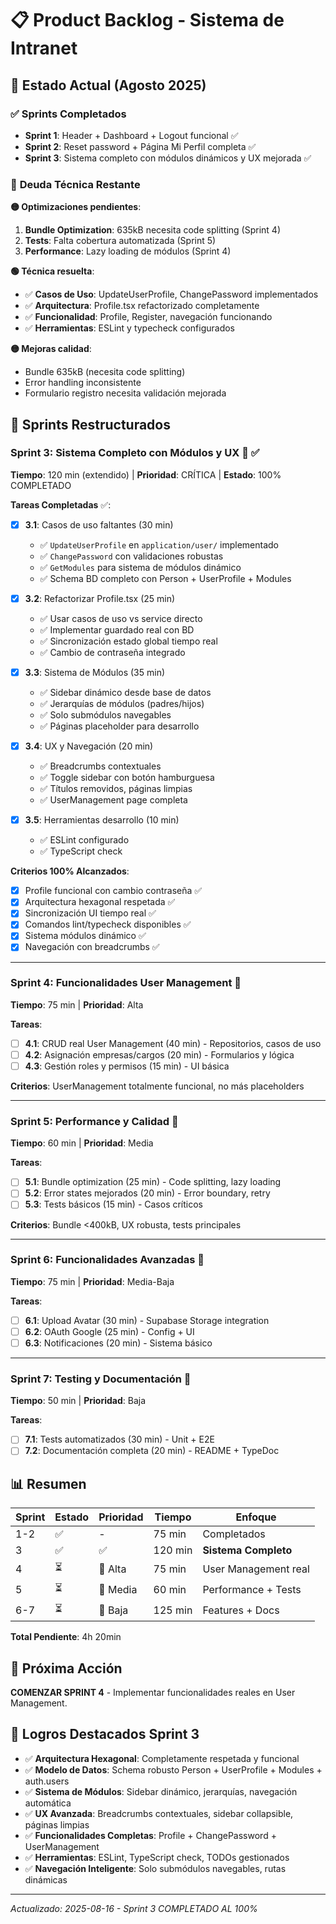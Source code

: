 # 📋 Product Backlog - Sistema de Intranet

## 🎯 Estado Actual (Agosto 2025)

### ✅ **Sprints Completados**
- **Sprint 1**: Header + Dashboard + Logout funcional ✅
- **Sprint 2**: Reset password + Página Mi Perfil completa ✅
- **Sprint 3**: Sistema completo con módulos dinámicos y UX mejorada ✅

### 🔧 **Deuda Técnica Restante**
**🟡 Optimizaciones pendientes**:
1. **Bundle Optimization**: 635kB necesita code splitting (Sprint 4)
2. **Tests**: Falta cobertura automatizada (Sprint 5)
3. **Performance**: Lazy loading de módulos (Sprint 4)

**🟢 Técnica resuelta**:
- ✅ **Casos de Uso**: UpdateUserProfile, ChangePassword implementados
- ✅ **Arquitectura**: Profile.tsx refactorizado completamente
- ✅ **Funcionalidad**: Profile, Register, navegación funcionando
- ✅ **Herramientas**: ESLint y typecheck configurados

**🟡 Mejoras calidad**:
- Bundle 635kB (necesita code splitting)
- Error handling inconsistente
- Formulario registro necesita validación mejorada

## 🎯 Sprints Restructurados

### **Sprint 3: Sistema Completo con Módulos y UX** 🚨 ✅
**Tiempo**: 120 min (extendido) | **Prioridad**: CRÍTICA | **Estado**: 100% COMPLETADO

**Tareas Completadas** ✅:
- [x] **3.1**: Casos de uso faltantes (30 min)
  - ✅ `UpdateUserProfile` en `application/user/` implementado
  - ✅ `ChangePassword` con validaciones robustas
  - ✅ `GetModules` para sistema de módulos dinámico
  - ✅ Schema BD completo con Person + UserProfile + Modules
  
- [x] **3.2**: Refactorizar Profile.tsx (25 min)
  - ✅ Usar casos de uso vs service directo
  - ✅ Implementar guardado real con BD
  - ✅ Sincronización estado global tiempo real
  - ✅ Cambio de contraseña integrado
  
- [x] **3.3**: Sistema de Módulos (35 min)
  - ✅ Sidebar dinámico desde base de datos
  - ✅ Jerarquías de módulos (padres/hijos)
  - ✅ Solo submódulos navegables
  - ✅ Páginas placeholder para desarrollo
  
- [x] **3.4**: UX y Navegación (20 min)
  - ✅ Breadcrumbs contextuales
  - ✅ Toggle sidebar con botón hamburguesa
  - ✅ Títulos removidos, páginas limpias
  - ✅ UserManagement page completa
  
- [x] **3.5**: Herramientas desarrollo (10 min)
  - ✅ ESLint configurado
  - ✅ TypeScript check

**Criterios 100% Alcanzados**:
- [x] Profile funcional con cambio contraseña ✅
- [x] Arquitectura hexagonal respetada ✅
- [x] Sincronización UI tiempo real ✅
- [x] Comandos lint/typecheck disponibles ✅
- [x] Sistema módulos dinámico ✅
- [x] Navegación con breadcrumbs ✅

---

### **Sprint 4: Funcionalidades User Management** 🔶
**Tiempo**: 75 min | **Prioridad**: Alta

**Tareas**:
- [ ] **4.1**: CRUD real User Management (40 min) - Repositorios, casos de uso
- [ ] **4.2**: Asignación empresas/cargos (20 min) - Formularios y lógica
- [ ] **4.3**: Gestión roles y permisos (15 min) - UI básica

**Criterios**: UserManagement totalmente funcional, no más placeholders

---

### **Sprint 5: Performance y Calidad** 🔸  
**Tiempo**: 60 min | **Prioridad**: Media

**Tareas**:
- [ ] **5.1**: Bundle optimization (25 min) - Code splitting, lazy loading
- [ ] **5.2**: Error states mejorados (20 min) - Error boundary, retry
- [ ] **5.3**: Tests básicos (15 min) - Casos críticos

**Criterios**: Bundle <400kB, UX robusta, tests principales

---

### **Sprint 6: Funcionalidades Avanzadas** 🔸
**Tiempo**: 75 min | **Prioridad**: Media-Baja

**Tareas**:
- [ ] **6.1**: Upload Avatar (30 min) - Supabase Storage integration
- [ ] **6.2**: OAuth Google (25 min) - Config + UI
- [ ] **6.3**: Notificaciones (20 min) - Sistema básico

---

### **Sprint 7: Testing y Documentación** 🔹
**Tiempo**: 50 min | **Prioridad**: Baja

**Tareas**:
- [ ] **7.1**: Tests automatizados (30 min) - Unit + E2E
- [ ] **7.2**: Documentación completa (20 min) - README + TypeDoc

## 📊 Resumen

| Sprint | Estado | Prioridad | Tiempo | Enfoque |
|--------|--------|-----------|--------|---------|
| 1-2 | ✅ | - | 75 min | Completados |
| 3 | ✅ | ✅ | 120 min | **Sistema Completo** |
| 4 | ⏳ | 🔶 Alta | 75 min | User Management real |
| 5 | ⏳ | 🔸 Media | 60 min | Performance + Tests |
| 6-7 | ⏳ | 🔹 Baja | 125 min | Features + Docs |

**Total Pendiente**: 4h 20min

## 🎯 Próxima Acción
**COMENZAR SPRINT 4** - Implementar funcionalidades reales en User Management.

## 🎉 **Logros Destacados Sprint 3**
- ✅ **Arquitectura Hexagonal**: Completamente respetada y funcional
- ✅ **Modelo de Datos**: Schema robusto Person + UserProfile + Modules + auth.users
- ✅ **Sistema de Módulos**: Sidebar dinámico, jerarquías, navegación automática
- ✅ **UX Avanzada**: Breadcrumbs contextuales, sidebar collapsible, páginas limpias
- ✅ **Funcionalidades Completas**: Profile + ChangePassword + UserManagement
- ✅ **Herramientas**: ESLint, TypeScript check, TODOs gestionados
- ✅ **Navegación Inteligente**: Solo submódulos navegables, rutas dinámicas

---

*Actualizado: 2025-08-16 - Sprint 3 COMPLETADO AL 100%*